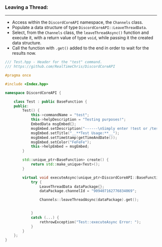 ### **Leaving a Thread:**
---
- Access within the `DiscordCoreAPI` namespace, the `Channels` class.
- Populate a data structure of type `DiscordCoreAPI::LeaveThreadData`.
- Select, from the `Channels` class, the `leaveThreadAsync()` function and execute it, with a return value of type `void`, while passing it the created data structure.
- Call the function with `.get()` added to the end in order to wait for the results now.

```cpp
/// Test.hpp - Header for the "test" command.
/// https://github.com/RealTimeChris/DiscordCoreAPI

#pragma once

#include <Index.hpp>

namespace DiscordCoreAPI {

	class Test : public BaseFunction {
	public:
		Test() {
			this->commandName = "test";
			this->helpDescription = "Testing purposes!";
			EmbedData msgEmbed{};
			msgEmbed.setDescription("------\nSimply enter !test or /test!\n------");
			msgEmbed.setTitle("__**Test Usage:**__");
			msgEmbed.setTimeStamp(getTimeAndDate());
			msgEmbed.setColor("FeFeFe");
			this->helpEmbed = msgEmbed;
		}

		std::unique_ptr<BaseFunction> create() {
			return std::make_unique<Test>();
		}

		virtual void executeAsync(unique_ptr<DiscordCoreAPI::BaseFunctionArguments> args) {
			try {
				LeaveThreadData dataPackage{};
				dataPackage.channelId = "909407162776834069";

				Channels::leaveThreadAsync(dataPackage).get();

				
			}
			catch (...) {
				rethrowException("Test::executeAsync Error: ");
			}
		}
	};
}
```
